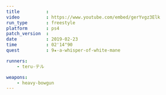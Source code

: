 ```yaml
---
title          :
video          : https://www.youtube.com/embed/gerYvgz3Elk
run_type       : freestyle
platform       : ps4
patch_version  : 
date           : 2019-02-23
time           : 02'14"90
quest          : 9★-a-whisper-of-white-mane

runners:
    - teru-テル

weapons:
    - heavy-bowgun
---
```

